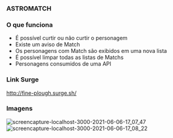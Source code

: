 ### ASTROMATCH

### O que funciona
- É possível curtir ou não curtir o personagem
- Existe um aviso de Match
- Os personagens com Match são exibidos em uma nova lista
- É possível limpar todas as listas de Matchs
- Personagens consumidos de uma API

### Link Surge 
http://fine-plough.surge.sh/

### Imagens
![screencapture-localhost-3000-2021-06-06-17_07_47](https://user-images.githubusercontent.com/61589574/120938680-74411000-c6ea-11eb-8276-ce7228157efb.png)
![screencapture-localhost-3000-2021-06-06-17_08_22](https://user-images.githubusercontent.com/61589574/120938682-786d2d80-c6ea-11eb-89bc-72bf4ca671c5.png)
